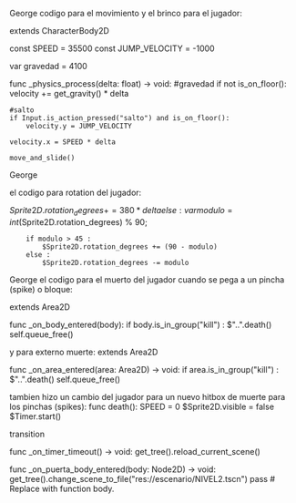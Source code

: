 George
codigo para el movimiento y el  brinco para el jugador:

extends CharacterBody2D


const SPEED = 35500
const JUMP_VELOCITY = -1000

var gravedad = 4100


func _physics_process(delta: float) -> void:
	#gravedad
	if not is_on_floor():
		velocity += get_gravity() * delta

	#salto
	if Input.is_action_pressed("salto") and is_on_floor():
		velocity.y = JUMP_VELOCITY

	velocity.x = SPEED * delta

	move_and_slide()
George

el codigo para rotation del jugador:

$Sprite2D.rotation_degrees += 380 * delta
	else :
		var modulo = int($Sprite2D.rotation_degrees) % 90;
	
		if modulo > 45 :
			$Sprite2D.rotation_degrees += (90 - modulo)
		else :
			$Sprite2D.rotation_degrees -= modulo

   George
   el codigo para el muerto del jugador cuando se pega a un pincha (spike) o bloque:
   
   extends Area2D

func _on_body_entered(body):
	if body.is_in_group("kill") :
		$"..".death()
		self.queue_free()
  
y para externo muerte:
extends Area2D

func _on_area_entered(area: Area2D) -> void:
	if area.is_in_group("kill") :
		$"..".death()
		self.queue_free()
  
tambien hizo un cambio del jugador para un nuevo hitbox de muerte para los pinchas (spikes):
func death():
	SPEED = 0
	$Sprite2D.visible = false
	$Timer.start()

 transition

func _on_timer_timeout() -> void:
	get_tree().reload_current_scene()

 func _on_puerta_body_entered(body: Node2D) -> void:
	get_tree().change_scene_to_file("res://escenario/NIVEL2.tscn")
	pass # Replace with function body. 
